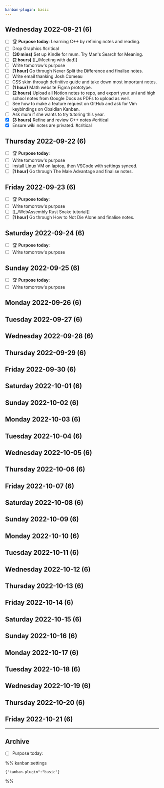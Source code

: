 ```yaml
---
kanban-plugin: basic
---
```


## Wednesday 2022-09-21 (6)

- [ ] 🏆 **Purpose today**: Learning C++ by refining notes and reading.
- [ ] Drop Graphics #critical
- [ ] **(30 mins)** Set up Kindle for mum. Try Man's Search for Meaning.
- [ ] **(2 hours)** [[_/Meeting with dad]]
- [ ] Write tomorrow's purpose
- [ ] **[1 hour]** Go through Never Split the Difference and finalise notes.
- [ ] Write email thanking Josh Comeau
- [ ] CSS skim through definitive guide and take down most important notes.
- [ ] **(1 hour)** Math website Figma prototype.
- [ ] **(2 hours)** Upload all Notion notes to repo, and export your uni and high school notes from Google Docs as PDFs to upload as well.
- [ ] See how to make a feature request on GitHub and ask for Vim keybindings on Obsidian Kanban.
- [ ] Ask mum if she wants to try tutoring this year.
- [x] **(3 hours)** Refine and review C++ notes #critical
- [x] Ensure wiki notes are privated. #critical

## Thursday 2022-09-22 (6)

- [ ] 🏆 **Purpose today**:
- [ ] Write tomorrow's purpose
- [ ] Install Linux VM on laptop, then VSCode with settings synced.
- [ ] **[1 hour]** Go through The Male Advantage and finalise notes.

## Friday 2022-09-23 (6)

- [ ] 🏆 **Purpose today**:
- [ ] Write tomorrow's purpose
- [ ] [[_/WebAssembly Rust Snake tutorial]]
- [ ] **[1 hour]** Go through How to Not Die Alone and finalise notes.

## Saturday 2022-09-24 (6)

- [ ] 🏆 **Purpose today**:
- [ ] Write tomorrow's purpose

## Sunday 2022-09-25 (6)

- [ ] 🏆 **Purpose today**:
- [ ] Write tomorrow's purpose

## Monday 2022-09-26 (6)



## Tuesday 2022-09-27 (6)



## Wednesday 2022-09-28 (6)



## Thursday 2022-09-29 (6)



## Friday 2022-09-30 (6)



## Saturday 2022-10-01 (6)



## Sunday 2022-10-02 (6)



## Monday 2022-10-03 (6)



## Tuesday 2022-10-04 (6)



## Wednesday 2022-10-05 (6)



## Thursday 2022-10-06 (6)



## Friday 2022-10-07 (6)



## Saturday 2022-10-08 (6)



## Sunday 2022-10-09 (6)



## Monday 2022-10-10 (6)



## Tuesday 2022-10-11 (6)



## Wednesday 2022-10-12 (6)



## Thursday 2022-10-13 (6)



## Friday 2022-10-14 (6)



## Saturday 2022-10-15 (6)



## Sunday 2022-10-16 (6)



## Monday 2022-10-17 (6)



## Tuesday 2022-10-18 (6)



## Wednesday 2022-10-19 (6)



## Thursday 2022-10-20 (6)



## Friday 2022-10-21 (6)



***

## Archive

- [ ] Purpose today:

%% kanban:settings
```
{"kanban-plugin":"basic"}
```
%%
